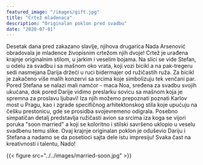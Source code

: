```yaml
---
featured_image: "/images/gift.jpg"
title: "Crtež mladenaca"
description: "Originalan poklon pred svadbu"
date: "2020-07-01"
---
```



Desetak dana pred zakazano slavlje, njihova drugarica Nada Arsenović obradovala je mladence živopisnim crtežom njih dvoje! 
Crtež je urađena krajnje originalnim stilom, u jarkim i veselim bojama.
Na slici se vide Stefan, u odelu za svadbu i sa mašnom oko vrata, koji vozi bicikl a na pak-tregeru sedi nasmejana Darija držeći u ruci bidermajer od ružičastih ruža. 
Za bicikl je zakačeno više malih konzervi sa srcima koje simbolizuju tek venčani par.
Pored Stefana se nalazi mali namćor - maca Noa, sređena za svadbu svojih ukućana, dok pored Darije vidimo preslarku sovicu sa mašnom koja je spremna za proslavu ljubavi!
Iza njih možemo prepoznati poznati Karlov most u Pragu, kao i zgrade specifičnog arhitektonskog stila koje upućuju na češku prestonicu, gde se prosidba svojevremeno odigrala.
Posebno simpatičan detalj predstavlja ružičasti avion sa srcima iza koga se vijori poruka "soon married" a koji se koloritno i stilski savršeno uklopio u veselu svadbenu temu slike.
Ovaj krajnje originalan poklon je oduševio Dariju i Stefana a nadamo se da posetioci sajta dele istu impresiju! Svaka čast na kreativnosti i talentu, Nado! 

{{< figure src="../../images/married-soon.jpg" >}}
